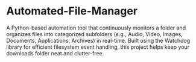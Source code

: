 # Automated-File-Manager
A Python-based automation tool that continuously monitors a folder and organizes files into categorized subfolders (e.g., Audio, Video, Images, Documents, Applications, Archives) in real-time. Built using the Watchdog library for efficient filesystem event handling, this project helps keep your downloads folder neat and clutter-free.
